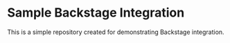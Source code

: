 # Sample Backstage Integration

This is a simple repository created for demonstrating Backstage integration.
